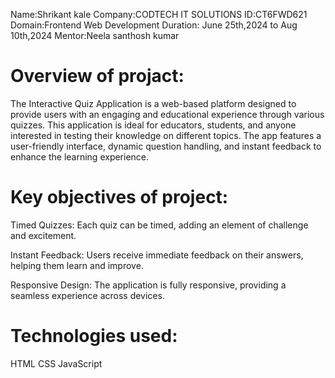 Name:Shrikant kale
Company:CODTECH IT SOLUTIONS
ID:CT6FWD621
Domain:Frontend Web Development
Duration: June 25th,2024 to Aug 10th,2024
Mentor:Neela santhosh kumar

# Overview of projact:
  The Interactive Quiz Application is a web-based platform designed to provide users with an engaging and educational experience through various quizzes. This application is ideal for educators, students, and 
  anyone interested in testing their knowledge on different topics. The app features a user-friendly interface, dynamic question handling, and instant feedback to enhance the learning experience.

# Key objectives of project:
  Timed Quizzes: Each quiz can be timed, adding an element of challenge and excitement.
 
  Instant Feedback: Users receive immediate feedback on their answers, helping them learn and improve.
  
  Responsive Design: The application is fully responsive, providing a seamless experience across devices.

# Technologies used:
  HTML
  CSS
  JavaScript


